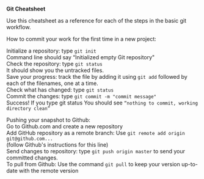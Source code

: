 **Git Cheatsheet**  

Use this cheatsheet as a reference for each of the steps in the basic git workflow.

How to commit your work for the first time in a new project:  

Initialize a repository: type `git init`  
Command line should say “Initialized empty Git repository"  
Check the repository: type `git status`  
It should show you the untracked files.  
Save your progress: track the file by adding it using `git add` followed by each of the filenames, one at a time.  
Check what has changed: type `git status`  
Commit the changes: type `git commit -m "commit message"`  
Success! If you type git status You should see `“nothing to commit, working directory clean”`   

Pushing your snapshot to Github:  
Go to Github.com and create a new repository  
Add GitHub repository as a remote branch: Use `git remote add origin git@github.com...`  
(follow Github's instructions for this line)  
Send changes to repository: type `git push origin master` to send your committed changes.  
To pull from Github: Use the command `git pull` to keep your version up-to-date with the remote version  
